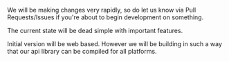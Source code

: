 We will be making changes very rapidly, so do let us know via Pull Requests/Issues if you're about to begin development on something.

The current state will be dead simple with important features.

Initial version will be web based. However we will be building in such a way that our api library can be compiled for all platforms.
